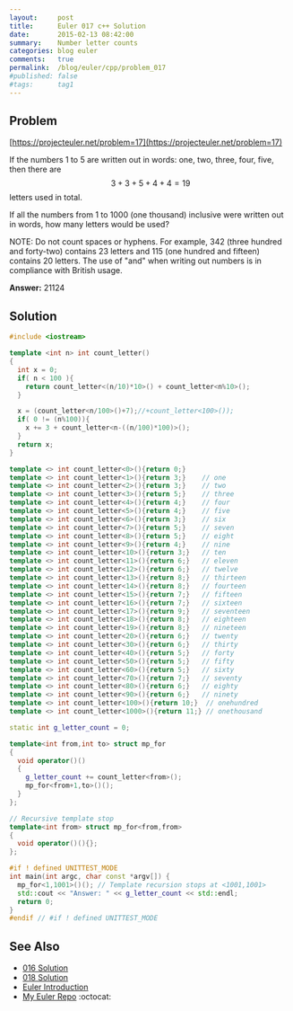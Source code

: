 ```yaml
---
layout:     post
title:      Euler 017 c++ Solution
date:       2015-02-13 08:42:00
summary:    Number letter counts
categories: blog euler
comments:   true
permalink:  /blog/euler/cpp/problem_017
#published: false
#tags:      tag1
---
```


## Problem

[https://projecteuler.net/problem=17](https://projecteuler.net/problem=17)

If the numbers 1 to 5 are written out in words: one, two, three, four, five, then there are $$3 + 3 + 5 + 4 + 4 = 19$$ letters used in total.

If all the numbers from 1 to 1000 (one thousand) inclusive were written out in words, how many letters would be used?

NOTE: Do not count spaces or hyphens. For example, 342 (three hundred and forty-two) contains 23 letters and 115 (one hundred and fifteen) contains 20 letters. The use of "and" when writing out numbers is in compliance with British usage.

**Answer:** 21124

## Solution

``` cpp
#include <iostream>

template <int n> int count_letter()
{
  int x = 0;
  if( n < 100 ){
    return count_letter<(n/10)*10>() + count_letter<n%10>();
  }

  x = (count_letter<n/100>()+7);//+count_letter<100>());
  if( 0 != (n%100)){
    x += 3 + count_letter<n-((n/100)*100)>();
  }
  return x;
}

template <> int count_letter<0>(){return 0;}
template <> int count_letter<1>(){return 3;}    // one
template <> int count_letter<2>(){return 3;}    // two
template <> int count_letter<3>(){return 5;}    // three
template <> int count_letter<4>(){return 4;}    // four
template <> int count_letter<5>(){return 4;}    // five
template <> int count_letter<6>(){return 3;}    // six
template <> int count_letter<7>(){return 5;}    // seven
template <> int count_letter<8>(){return 5;}    // eight
template <> int count_letter<9>(){return 4;}    // nine
template <> int count_letter<10>(){return 3;}   // ten
template <> int count_letter<11>(){return 6;}   // eleven
template <> int count_letter<12>(){return 6;}   // twelve
template <> int count_letter<13>(){return 8;}   // thirteen
template <> int count_letter<14>(){return 8;}   // fourteen
template <> int count_letter<15>(){return 7;}   // fifteen
template <> int count_letter<16>(){return 7;}   // sixteen
template <> int count_letter<17>(){return 9;}   // seventeen
template <> int count_letter<18>(){return 8;}   // eighteen
template <> int count_letter<19>(){return 8;}   // nineteen
template <> int count_letter<20>(){return 6;}   // twenty
template <> int count_letter<30>(){return 6;}   // thirty
template <> int count_letter<40>(){return 5;}   // forty
template <> int count_letter<50>(){return 5;}   // fifty
template <> int count_letter<60>(){return 5;}   // sixty
template <> int count_letter<70>(){return 7;}   // seventy
template <> int count_letter<80>(){return 6;}   // eighty
template <> int count_letter<90>(){return 6;}   // ninety
template <> int count_letter<100>(){return 10;}  // onehundred
template <> int count_letter<1000>(){return 11;} // onethousand

static int g_letter_count = 0;

template<int from,int to> struct mp_for
{
  void operator()()
  {
    g_letter_count += count_letter<from>();
    mp_for<from+1,to>()();
  }
};

// Recursive template stop
template<int from> struct mp_for<from,from>
{
  void operator()(){};
};

#if ! defined UNITTEST_MODE
int main(int argc, char const *argv[]) {
  mp_for<1,1001>()(); // Template recursion stops at <1001,1001>
  std::cout << "Answer: " << g_letter_count << std::endl;
  return 0;
}
#endif // #if ! defined UNITTEST_MODE
```

## See Also
* [016 Solution]({{site.baseurl}}/blog/euler/cpp/problem_016)
* [018 Solution]({{site.baseurl}}/blog/euler/cpp/problem_018)
* [Euler Introduction]({{site.baseurl}}/blog/euler/introduction)
* [My Euler Repo](https://github.com/tvarley/euler) :octocat:
